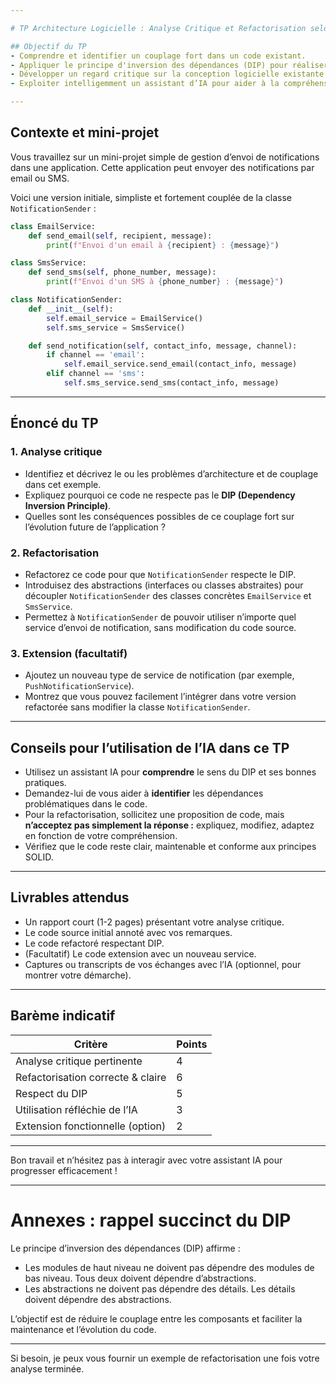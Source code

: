 ```yaml
---

# TP Architecture Logicielle : Analyse Critique et Refactorisation selon le DIP

## Objectif du TP
- Comprendre et identifier un couplage fort dans un code existant.
- Appliquer le principe d'inversion des dépendances (DIP) pour réaliser une refactorisation.
- Développer un regard critique sur la conception logicielle existante.
- Exploiter intelligemment un assistant d’IA pour aider à la compréhension et à la refactorisation du code.

---
```


## Contexte et mini-projet

Vous travaillez sur un mini-projet simple de gestion d’envoi de notifications dans une application. Cette application peut envoyer des notifications par email ou SMS.

Voici une version initiale, simpliste et fortement couplée de la classe `NotificationSender` :

```python
class EmailService:
    def send_email(self, recipient, message):
        print(f"Envoi d'un email à {recipient} : {message}")

class SmsService:
    def send_sms(self, phone_number, message):
        print(f"Envoi d'un SMS à {phone_number} : {message}")

class NotificationSender:
    def __init__(self):
        self.email_service = EmailService()
        self.sms_service = SmsService()

    def send_notification(self, contact_info, message, channel):
        if channel == 'email':
            self.email_service.send_email(contact_info, message)
        elif channel == 'sms':
            self.sms_service.send_sms(contact_info, message)
```

---

## Énoncé du TP

### 1. Analyse critique

- Identifiez et décrivez le ou les problèmes d’architecture et de couplage dans cet exemple.
- Expliquez pourquoi ce code ne respecte pas le **DIP (Dependency Inversion Principle)**.
- Quelles sont les conséquences possibles de ce couplage fort sur l’évolution future de l’application ?

### 2. Refactorisation

- Refactorez ce code pour que `NotificationSender` respecte le DIP.
- Introduisez des abstractions (interfaces ou classes abstraites) pour découpler `NotificationSender` des classes concrètes `EmailService` et `SmsService`.
- Permettez à `NotificationSender` de pouvoir utiliser n’importe quel service d’envoi de notification, sans modification du code source.

### 3. Extension (facultatif)

- Ajoutez un nouveau type de service de notification (par exemple, `PushNotificationService`).
- Montrez que vous pouvez facilement l’intégrer dans votre version refactorée sans modifier la classe `NotificationSender`.

---

## Conseils pour l’utilisation de l’IA dans ce TP

- Utilisez un assistant IA pour **comprendre** le sens du DIP et ses bonnes pratiques.
- Demandez-lui de vous aider à **identifier** les dépendances problématiques dans le code.
- Pour la refactorisation, sollicitez une proposition de code, mais **n’acceptez pas simplement la réponse :** expliquez, modifiez, adaptez en fonction de votre compréhension.
- Vérifiez que le code reste clair, maintenable et conforme aux principes SOLID.

---

## Livrables attendus

- Un rapport court (1-2 pages) présentant votre analyse critique.
- Le code source initial annoté avec vos remarques.
- Le code refactoré respectant DIP.
- (Facultatif) Le code extension avec un nouveau service.
- Captures ou transcripts de vos échanges avec l’IA (optionnel, pour montrer votre démarche).

---

## Barème indicatif

| Critère                          | Points |
|---------------------------------|--------|
| Analyse critique pertinente      | 4      |
| Refactorisation correcte & claire| 6      |
| Respect du DIP                   | 5      |
| Utilisation réfléchie de l’IA    | 3      |
| Extension fonctionnelle (option) | 2      |

---

Bon travail et n’hésitez pas à interagir avec votre assistant IA pour progresser efficacement !

---

# Annexes : rappel succinct du DIP

Le principe d’inversion des dépendances (DIP) affirme :

- Les modules de haut niveau ne doivent pas dépendre des modules de bas niveau. Tous deux doivent dépendre d’abstractions.
- Les abstractions ne doivent pas dépendre des détails. Les détails doivent dépendre des abstractions.

L’objectif est de réduire le couplage entre les composants et faciliter la maintenance et l’évolution du code.

---

Si besoin, je peux vous fournir un exemple de refactorisation une fois votre analyse terminée.